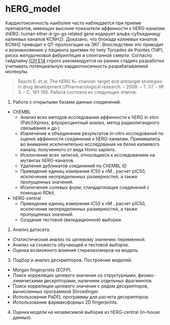 # hERG_model
Кардиотоксичность  наиболее часто наблюдается при приеме препаратов, имеющих высокие показатели аффинности к hERG-каналам (hERG: human ether-à-go-go  related gene кодирует альфа-субъединицу калиевых каналов KCNH2). Доказано, что блокада калиевых каналов KCNH2 приводит к QT-пролонгации на ЭКГ. Впоследствии это приводит к возникновению у пациента аритмии по типу Torsades de Pointes (TdP), риска желудочковой фибрилляция и спонтанной смерти. Согласно гайдлайну [ICH E14](https://pubmed.ncbi.nlm.nih.gov/18329284/)  строго рекомендуется на ранних стадиях разработки учитывать потенциальную кардиотоксичность разрабатываемой молекулы.
> Raschi E. et al. The hERG K+ channel: target and antitarget strategies in drug development //Pharmacological research. – 2008. – Т. 57. – №. 3. – С. 181-195.
Работа состояла из следующих этапов:
1. Работа с открытыми базами данных соединений.
  - ChEMBL
    - Анализ всех методов исследования  аффинности к hERG in vitro (PatchXpress, флуоресцентный анализ, метод радиолигандного связывания и др.)
    - Извлечение и объединение результатов in-vitro исследований по оценке аффинности соединений к hERG-каналам. Принимались во внимание исключительно исследования на белке калиевого канала, полученного от вида Homo sapiens.
    - Исключение всех записей, относящихся к исследованиям на мутантах hERG-каналов.
    - Удаление дубликатов соединений по ChEMBL ID
    - Приведение единиц измерения IC50  к nM , расчет pIC50, исключение неопределенных размерностей, а также пропущенных значений.
    - Исключение солевых форм, стандартизация соединений с помощью RDkit.
  - hERG-central
    - Приведение единиц измерения IC50  к nM , расчет pIC50, исключение неопределенных размерностей, а также пропущенных значений.
    - Создание тестовой (валидационной) выборки.
2. Анализ датасета.
  - Статистический анализ по целевому значению переменной.
  - Анализ на схожесть обучающей и тестовой выборок.
  - Оценка возможного влияния стереоизомеров на модель.
3. Подбор и анализ дескрипторов. Построение моделей.
  - Morgan fingerprints (ECFP). 
  - Поиск корреляции целевого значения со структурными, физико-химическими дескрпторами, наличием отдельных фрагментов.
  - Поиск корреляции целевого значения с рядом дескрипторов, вычисленных программой Shroedinger.
  - Использование PaDEL программы для расчета дескрипторов.
  - Использование фармакофорных 2D fingerprints.
4. Оценка модели на независимой выборке из hERG-central (in-house данных).
